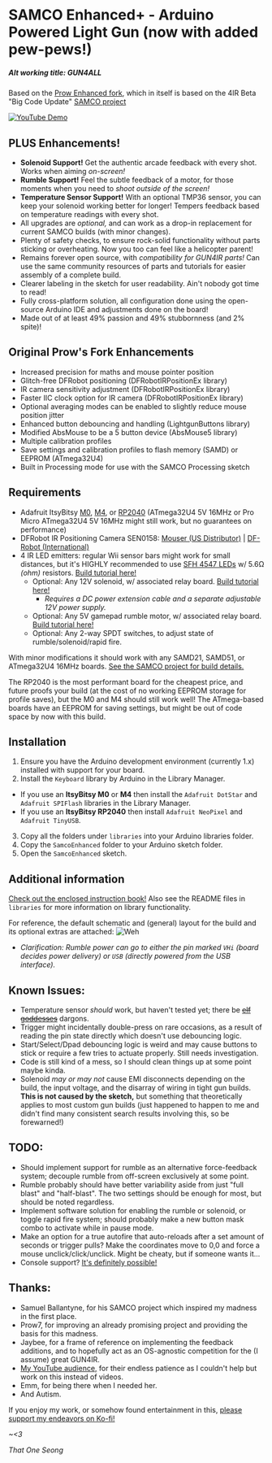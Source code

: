 # SAMCO Enhanced+ - Arduino Powered Light Gun (now with added pew-pews!)
##### Alt working title: GUN4ALL

Based on the [Prow Enhanced fork](https://github.com/Prow7/ir-light-gun), which in itself is based on the 4IR Beta "Big Code Update" [SAMCO project](https://github.com/samuelballantyne/IR-Light-Gun)

[![YouTube Demo](https://i.ytimg.com/vi/Y_AKmZJIwDY/maxresdefault.jpg)](https://youtu.be/Y_AKmZJIwDY "YouTube Demo (Click to view!)")

## PLUS Enhancements!
- **Solenoid Support!** Get the authentic arcade feedback with every shot. Works when aiming *on-screen!*
- **Rumble Support!** Feel the subtle feedback of a motor, for those moments when you need to *shoot outside of the screen!*
- **Temperature Sensor Support!** With an optional TMP36 sensor, you can keep your solenoid working better for longer! Tempers feedback based on temperature readings with every shot.
- All upgrades are *optional,* and can work as a drop-in replacement for current SAMCO builds (with minor changes).
- Plenty of safety checks, to ensure rock-solid functionality without parts sticking or overheating. Now you too can feel like a helicopter parent!
- Remains forever open source, with *compatibility for GUN4IR parts!* Can use the same community resources of parts and tutorials for easier assembly of a complete build.
- Clearer labeling in the sketch for user readability. Ain't nobody got time to read!
- Fully cross-platform solution, all configuration done using the open-source Arduino IDE and adjustments done on the board!
- Made out of at least 49% passion and 49% stubbornness (and 2% spite)!

## Original Prow's Fork Enhancements
- Increased precision for maths and mouse pointer position
- Glitch-free DFRobot positioning (DFRobotIRPositionEx library)
- IR camera sensitivity adjustment (DFRobotIRPositionEx library)
- Faster IIC clock option for IR camera (DFRobotIRPositionEx library)
- Optional averaging modes can be enabled to slightly reduce mouse position jitter
- Enhanced button debouncing and handling (LightgunButtons library)
- Modified AbsMouse to be a 5 button device (AbsMouse5 library)
- Multiple calibration profiles
- Save settings and calibration profiles to flash memory (SAMD) or EEPROM (ATmega32U4)
- Built in Processing mode for use with the SAMCO Processing sketch

## Requirements
- Adafruit ItsyBitsy [M0](https://www.adafruit.com/product/3727), [M4](https://www.adafruit.com/product/3800), or [RP2040](https://www.adafruit.com/product/4888) (ATmega32U4 5V 16MHz or Pro Micro ATmega32U4 5V 16MHz might still work, but no guarantees on performance)
- DFRobot IR Positioning Camera SEN0158: [Mouser (US Distributor)](https://www.mouser.com/ProductDetail/DFRobot/SEN0158?qs=lqAf%2FiVYw9hCccCG%2BpzjbQ%3D%3D) | [DF-Robot (International)](https://www.dfrobot.com/product-1088.html)
- 4 IR LED emitters: regular Wii sensor bars might work for small distances, but it's HIGHLY recommended to use [SFH 4547 LEDs](https://www.mouser.com/ProductDetail/720-SFH4547) w/ 5.6Ω *(ohm)* resistors. [Build tutorial here!](https://www.youtube.com/watch?v=dNoWT8CaGRc)
   * Optional: Any 12V solenoid, w/ associated relay board. [Build tutorial here!](https://www.youtube.com/watch?v=4uWgqc8g1PM)
     * *Requires a DC power extension cable and a separate adjustable 12V power supply.*
   * Optional: Any 5V gamepad rumble motor, w/ associated relay board. [Build tutorial here!](https://www.youtube.com/watch?v=LiJ5rE-MeHw)
   * Optional: Any 2-way SPDT switches, to adjust state of rumble/solenoid/rapid fire.

With minor modifications it should work with any SAMD21, SAMD51, or ATmega32U4 16MHz boards. [See the SAMCO project for build details.](https://github.com/samuelballantyne/IR-Light-Gun)

The RP2040 is the most performant board for the cheapest price, and future proofs your build (at the cost of no working EEPROM storage for profile saves), but the M0 and M4 should still work well! The ATmega-based boards have an EEPROM for saving settings, but might be out of code space by now with this build.

## Installation
1. Ensure you have the Arduino development environment (currently 1.x) installed with support for your board.
2. Install the `Keyboard` library by Arduino in the Library Manager.
  * If you use an **ItsyBitsy M0** or **M4** then install the `Adafruit DotStar` and `Adafruit SPIFlash` libraries in the Library Manager.
  * If you use an **ItsyBitsy RP2040** then install `Adafruit NeoPixel` and `Adafruit TinyUSB`.
3. Copy all the folders under `libraries` into your Arduino libraries folder.
4. Copy the `SamcoEnhanced` folder to your Arduino sketch folder.
5. Open the `SamcoEnhanced` sketch.

## Additional information
[Check out the enclosed instruction book!](https://github.com/SeongGino/ir-light-gun-plus/blob/plus/SamcoEnhanced/README.md) Also see the README files in `libraries` for more information on library functionality.

For reference, the default schematic and (general) layout for the build and its optional extras are attached:
![Weh](https://raw.githubusercontent.com/SeongGino/ir-light-gun-plus/plus/SamcoPlus%20Schematic.png)
 * *Clarification: Rumble power can go to either the pin marked `VHi` (board decides power delivery) or `USB` (directly powered from the USB interface).*

## Known Issues:
- Temperature sensor *should* work, but haven't tested yet; there be ~~[elf goddesses](https://www.youtube.com/watch?v=DSgw9RKpaKY)~~ dargons.
- Trigger might incidentally double-press on rare occasions, as a result of reading the pin state directly which doesn't use debouncing logic.
- Start/Select/Dpad debouncing logic is weird and may cause buttons to stick or require a few tries to actuate properly. Still needs investigation.
- Code is still kind of a mess, so I should clean things up at some point maybe kinda.
- Solenoid *may or may not* cause EMI disconnects depending on the build, the input voltage, and the disarray of wiring in tight gun builds. **This is not caused by the sketch,** but something that theoretically applies to most custom gun builds (just happened to happen to me and didn't find many consistent search results involving this, so be forewarned!)

## TODO:
- Should implement support for rumble as an alternative force-feedback system; decouple rumble from off-screen exclusively at some point.
- Rumble probably should have better variability aside from just "full blast" and "half-blast". The two settings should be enough for most, but should be noted regardless.
- Implement software solution for enabling the rumble or solenoid, or toggle rapid fire system; should probably make a new button mask combo to activate while in pause mode.
- Make an option for a true autofire that auto-reloads after a set amount of seconds or trigger pulls? Make the coordinates move to 0,0 and force a mouse unclick/click/unclick. Might be cheaty, but if someone wants it...
- Console support? [It's definitely possible!](https://github.com/88hcsif/IR-Light-Gun)

## Thanks:
* Samuel Ballantyne, for his SAMCO project which inspired my madness in the first place.
* Prow7, for improving an already promising project and providing the basis for this madness.
* Jaybee, for a frame of reference on implementing the feedback additions, and to hopefully act as an OS-agnostic competition for the (I assume) great GUN4IR.
* [My YouTube audience,](https://youtube.com/ThatOneSeong) for their endless patience as I couldn't help but work on this instead of videos.
* Emm, for being there when I needed her.
* And Autism.

If you enjoy my work, or somehow found entertainment in this, [please support my endeavors on Ko-fi!](https://ko-fi.com/ThatOneSeong)

  *~<3*
  
  *That One Seong*
